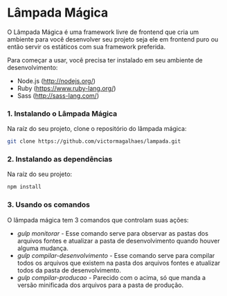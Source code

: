 # Lâmpada Mágica

O Lâmpada Mágica é uma framework livre de frontend que cria um ambiente para você desenvolver seu projeto seja ele em frontend puro ou então servir os estáticos com sua framework preferida.

Para começar a usar, você precisa ter instalado em seu ambiente de desenvolvimento:

 * Node.js (http://nodejs.org/)
 * Ruby (https://www.ruby-lang.org/)
 * Sass (http://sass-lang.com/)

### 1. Instalando o Lâmpada Mágica

Na raíz do seu projeto, clone o repositório do lâmpada mágica:

```bash
git clone https://github.com/victormagalhaes/lampada.git
```

### 2. Instalando as dependências

Na raíz do seu projeto:

```bash
npm install
```

### 3. Usando os comandos

O lâmpada mágica tem 3 comandos que controlam suas ações:

* _gulp monitorar_ - Esse comando serve para observar as pastas dos arquivos fontes e atualizar a pasta de desenvolvimento quando houver alguma mudança.
* _gulp compilar-desenvolvimento_ - Esse comando serve para compilar todos os arquivos que existem na pasta dos arquivos fontes e atualizar todos da pasta de desenvolvimento.
* _gulp compilar-producao_ - Parecido com o acima, só que manda a versão minificada dos arquivos para a pasta de produção.
